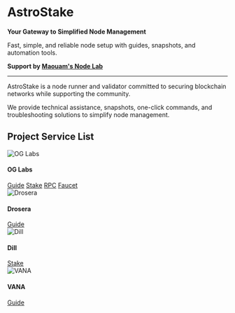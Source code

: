# AstroStake

**Your Gateway to Simplified Node Management**

Fast, simple, and reliable node setup with guides, snapshots, and automation tools.

**Support by [Maouam's Node Lab](https://maouam.nodelab.my.id/)**

---

AstroStake is a node runner and validator committed to securing blockchain networks while supporting the community.

We provide technical assistance, snapshots, one-click commands, and troubleshooting solutions to simplify node management.

## Project Service List

<div class="project-cards">
  <div class="project-item">
    <div class="project-header">
      <img src="/logos/0g.png" alt="OG Labs" />
      <div class="project-info">
        <h4>OG Labs</h4>
      </div>
    </div>
    <div class="project-buttons">
      <a href="/0g-labs/" class="action-btn">Guide</a>
      <a href="https://0g.exploreme.pro/validators/0gvaloper1aax7fz4d904m0ul3e9v3lfq7cdzzw3ka8qk3mr?action=Delegate" target="_blank" class="action-btn">Stake</a>
      <a href="https://astrostake.xyz/0g-status" target="_blank" class="action-btn">RPC</a>
      <a href="https://astrostake.xyz/0g-faucet/" target="_blank" class="action-btn">Faucet</a>
    </div>
  </div>

  <div class="project-item">
    <div class="project-header">
      <img src="/logos/drosera.png" alt="Drosera" />
      <div class="project-info">
        <h4>Drosera</h4>
      </div>
    </div>
    <div class="project-buttons">
      <a href="/drosera/" class="action-btn">Guide</a>
    </div>
  </div>

  <div class="project-item">
    <div class="project-header">
      <img src="/logos/dill.png" alt="Dill" />
      <div class="project-info">
        <h4>Dill</h4>
      </div>
    </div>
    <div class="project-buttons">
      <a href="https://staker.dill.xyz/management/detail?address=0x5F15AcdeD2FF4E8d40820E3a1d2fb56106E487cf" target="_blank" class="action-btn">Stake</a>
    </div>
  </div>

  <div class="project-item">
    <div class="project-header">
      <img src="/logos/vana.png" alt="VANA" />
      <div class="project-info">
        <h4>VANA</h4>
      </div>
    </div>
    <div class="project-buttons">
      <a href="/vana/dlp" class="action-btn">Guide</a>
    </div>
  </div>
</div>
